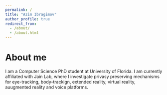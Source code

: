 ```yaml
---
permalink: /
title: "Azim Ibragimov"
author_profile: true
redirect_from: 
  - /about/
  - /about.html
---
```


About me
===
I am a Computer Science PhD student at University of Florida. I am currently affiliated with Jain Lab, where I investigate privasy preserving mechanisms for eye-tracking, body-trackign, extended reality, virtual reality, auugmented reality and voice platforms.




